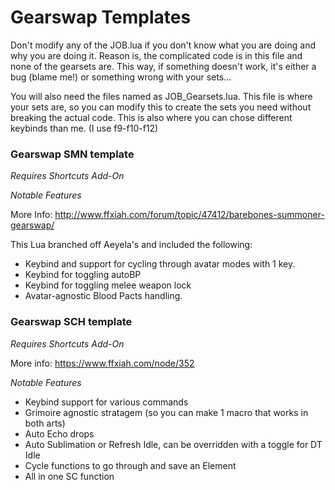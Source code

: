 # Gearswap Templates

Don't modify any of the JOB.lua if you don't know what you are doing and why you are doing it. Reason is, the complicated code is in this file and none of the gearsets are. This way, if something doesn't work, it's either a bug (blame me!) or something wrong with your sets...

You will also need the files named as JOB_Gearsets.lua. This file is where your sets are, so you can modify this to create the sets you need without breaking the actual code. This is also where you can chose different keybinds than me. (I use f9-f10-f12)

### Gearswap SMN template
*Requires Shortcuts Add-On*

*Notable Features*

More Info: http://www.ffxiah.com/forum/topic/47412/barebones-summoner-gearswap/

This Lua branched off Aeyela's and included the following:

* Keybind and support for cycling through avatar modes with 1 key.
* Keybind for toggling autoBP
* Keybind for toggling melee weapon lock
* Avatar-agnostic Blood Pacts handling.

### Gearswap SCH template
*Requires Shortcuts Add-On*

More info: https://www.ffxiah.com/node/352

*Notable Features*

* Keybind support for various commands
* Grimoire agnostic stratagem (so you can make 1 macro that works in both arts)
* Auto Echo drops
* Auto Sublimation or Refresh Idle, can be overridden with a toggle for DT Idle
* Cycle functions to go through and save an Element
* All in one SC function

